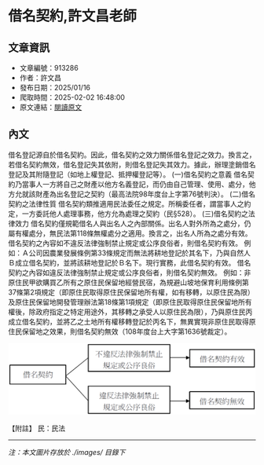# 借名契約,許文昌老師

## 文章資訊
- 文章編號：913286
- 作者：許文昌
- 發布日期：2025/01/16
- 爬取時間：2025-02-02 16:48:00
- 原文連結：[閱讀原文](https://real-estate.get.com.tw/Columns/detail.aspx?no=913286)

## 內文
借名登記源自於借名契約。因此，借名契約之效力關係借名登記之效力。換言之，若借名契約無效，借名登記失其依附，則借名登記失其效力。據此，辦理塗銷借名登記及其附隨登記（如地上權登記、抵押權登記等）。
(一)借名契約之意義
借名契約乃當事人一方將自己之財產以他方名義登記，而仍由自己管理、使用、處分，他方允就該財產為出名登記之契約（最高法院98年度台上字第76號判決）。
(二)借名契約之法律性質
借名契約類推適用民法委任之規定。所稱委任者，謂當事人之約定，一方委託他人處理事務，他方允為處理之契約（民§528）。
(三)借名契約之法律效力
借名契約僅規範借名人與出名人之內部關係。出名人對外所為之處分，仍屬有權處分，無民法第118條無權處分之適用。換言之，出名人所為之處分有效。
借名契約之內容如不違反法律強制禁止規定或公序良俗者，則借名契約有效。 例如：Ａ公司因農業發展條例第33條規定而無法將耕地登記於其名下，乃與自然人Ｂ成立借名契約，並將該耕地登記於Ｂ名下。現行實務，此借名契約有效。
借名契約之內容如違反法律強制禁止規定或公序良俗者，則借名契約無效。
例如：非原住民甲欲購買乙所有之原住民保留地經營民宿，為規避山坡地保育利用條例第37條第2項規定（即原住民取得原住民保留地所有權，如有移轉，以原住民為限）及原住民保留地開發管理辦法第18條第1項規定（即原住民取得原住民保留地所有權後，除政府指定之特定用途外，其移轉之承受人以原住民為限），乃與原住民丙成立借名契約，並將乙之土地所有權移轉登記於丙名下，無異實現非原住民取得原住民保留地之效果，則借名契約無效（108年度台上大字第1636號裁定）。

![圖片](./images/913286_dd6b7d89.png)

【附註】
民：民法

---
*注：本文圖片存放於 ./images/ 目錄下*
